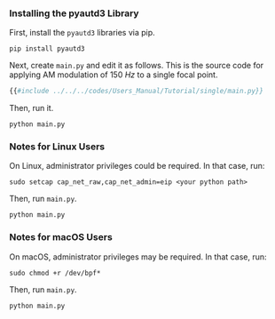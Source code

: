 ### Installing the pyautd3 Library

First, install the `pyautd3` libraries via pip.

```shell
pip install pyautd3
```

Next, create `main.py` and edit it as follows.
This is the source code for applying AM modulation of $\SI{150}{Hz}$ to a single focal point.

```python,name=main.py
{{#include ../../../codes/Users_Manual/Tutorial/single/main.py}}
```

Then, run it.

```shell
python main.py
```

### Notes for Linux Users

On Linux, administrator privileges could be required.
In that case, run:
```shell
sudo setcap cap_net_raw,cap_net_admin=eip <your python path>
```
Then, run `main.py`.
```shell
python main.py
```

### Notes for macOS Users

On macOS, administrator privileges may be required.
In that case, run:
```shell
sudo chmod +r /dev/bpf*
```
Then, run `main.py`.
```shell
python main.py
```
